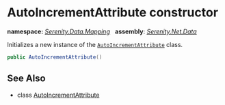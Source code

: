 # AutoIncrementAttribute constructor
**namespace:** *[Serenity.Data.Mapping](../../README.md#serenity.data.mapping-namespace)*   **assembly**: *[Serenity.Net.Data](../../README.md)*

Initializes a new instance of the [`AutoIncrementAttribute`](../AutoIncrementAttribute.md) class.

```csharp
public AutoIncrementAttribute()
```

## See Also

* class [AutoIncrementAttribute](../AutoIncrementAttribute.md)